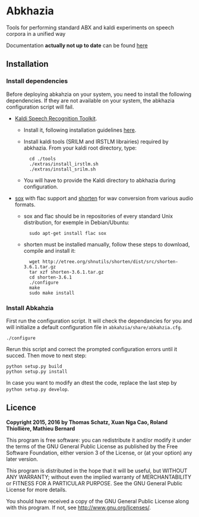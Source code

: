 # Abkhazia

Tools for performing standard ABX and kaldi experiments on speech
corpora in a unified way

Documentation **actually not up to date** can be found
[here](https://github.com/bootphon/abkhazia/wiki)


## Installation

### Install dependencies

Before deploying abkahzia on your system, you need to install the
following dependencies. If they are not available on your system, the
abkhazia configuration script will fail.

* [Kaldi Speech Recognition Toolkit](http://kaldi-asr.org).

	* Install it, following installation guidelines
      [here](http://kaldi-asr.org/doc/install.html).

    * Install kaldi tools (SRILM and IRSTLM librairies) required by
      abkhazia. From your kaldi root directory, type:

            cd ./tools
            ./extras/install_irstlm.sh
            ./extras/install_srilm.sh

    * You will have to provide the Kaldi directory to abkhazia during
      configuration.

* [sox](http://sox.sourceforge.net) with flac support and
  [shorten](http://etree.org/shnutils/shorten) for wav conversion from
  various audio formats.

    * sox and flac should be in repositories of every standard Unix
      distribution, for exemple in Debian/Ubuntu:

    	    sudo apt-get install flac sox

   	* shorten must be installed manually, follow these steps to
      download, compile and install it:

    	    wget http://etree.org/shnutils/shorten/dist/src/shorten-3.6.1.tar.gz
            tar xzf shorten-3.6.1.tar.gz
            cd shorten-3.6.1
            ./configure
            make
            sudo make install


### Install Abkahzia

First run the configuration script. It will check the dependancies for
you and will initialize a default configuration file in
`abkahzia/share/abkahzia.cfg`.

    ./configure

 Rerun this script and correct the prompted configuration errors until
 it succed. Then move to next step:

    python setup.py build
    python setup.py install

In case you want to modify an dtest the code, replace the last step by
``python setup.py develop``.


## Licence

**Copyright 2015, 2016 by Thomas Schatz, Xuan Nga Cao, Roland Thiollière, Mathieu Bernard**

This program is free software: you can redistribute it and/or modify
it under the terms of the GNU General Public License as published by
the Free Software Foundation, either version 3 of the License, or
(at your option) any later version.

This program is distributed in the hope that it will be useful,
but WITHOUT ANY WARRANTY; without even the implied warranty of
MERCHANTABILITY or FITNESS FOR A PARTICULAR PURPOSE.  See the
GNU General Public License for more details.

You should have received a copy of the GNU General Public License
along with this program.  If not, see <http://www.gnu.org/licenses/>.
